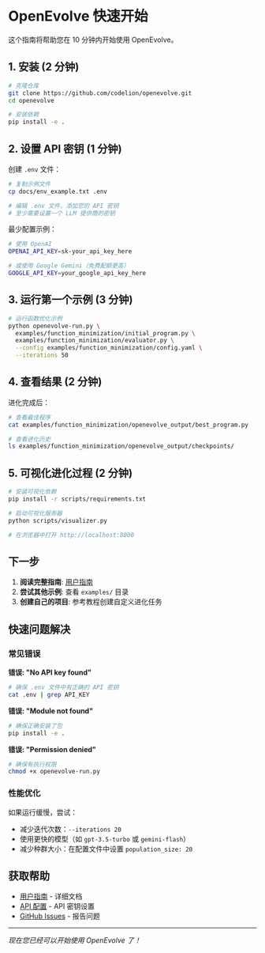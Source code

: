 # OpenEvolve 快速开始

这个指南将帮助您在 10 分钟内开始使用 OpenEvolve。

## 1. 安装 (2 分钟)

```bash
# 克隆仓库
git clone https://github.com/codelion/openevolve.git
cd openevolve

# 安装依赖
pip install -e .
```

## 2. 设置 API 密钥 (1 分钟)

创建 `.env` 文件：

```bash
# 复制示例文件
cp docs/env_example.txt .env

# 编辑 .env 文件，添加您的 API 密钥
# 至少需要设置一个 LLM 提供商的密钥
```

最少配置示例：
```bash
# 使用 OpenAI
OPENAI_API_KEY=sk-your_api_key_here

# 或使用 Google Gemini（免费配额更高）
GOOGLE_API_KEY=your_google_api_key_here
```

## 3. 运行第一个示例 (3 分钟)

```bash
# 运行函数优化示例
python openevolve-run.py \
  examples/function_minimization/initial_program.py \
  examples/function_minimization/evaluator.py \
  --config examples/function_minimization/config.yaml \
  --iterations 50
```

## 4. 查看结果 (2 分钟)

进化完成后：

```bash
# 查看最佳程序
cat examples/function_minimization/openevolve_output/best_program.py

# 查看进化历史
ls examples/function_minimization/openevolve_output/checkpoints/
```

## 5. 可视化进化过程 (2 分钟)

```bash
# 安装可视化依赖
pip install -r scripts/requirements.txt

# 启动可视化服务器
python scripts/visualizer.py

# 在浏览器中打开 http://localhost:8000
```

## 下一步

1. **阅读完整指南**: [用户指南](user_guide.md)
2. **尝试其他示例**: 查看 `examples/` 目录
3. **创建自己的项目**: 参考教程创建自定义进化任务

## 快速问题解决

### 常见错误

**错误: "No API key found"**
```bash
# 确保 .env 文件中有正确的 API 密钥
cat .env | grep API_KEY
```

**错误: "Module not found"**
```bash
# 确保正确安装了包
pip install -e .
```

**错误: "Permission denied"**
```bash
# 确保有执行权限
chmod +x openevolve-run.py
```

### 性能优化

如果运行缓慢，尝试：
- 减少迭代次数：`--iterations 20`
- 使用更快的模型（如 `gpt-3.5-turbo` 或 `gemini-flash`）
- 减少种群大小：在配置文件中设置 `population_size: 20`

## 获取帮助

- [用户指南](user_guide.md) - 详细文档
- [API 配置](api_configuration.md) - API 密钥设置
- [GitHub Issues](https://github.com/codelion/openevolve/issues) - 报告问题

---

*现在您已经可以开始使用 OpenEvolve 了！* 